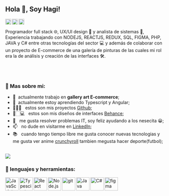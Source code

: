 ## Hola 👋, Soy Hagi!
<a href='https://www.linkedin.com/in/hagitorres/'><img align='left' alt="linkedin" src="https://cdn-icons-png.flaticon.com/512/174/174857.png" height='18px'/></a>
<a href='https://www.behance.net/hagitorresmacedo'><img align='left' alt="twitter" src="https://www.citypng.com/public/uploads/preview/-31622227018ldvcsx8gnp.png" height='18px'/></a>
<a href='https://platzi.com/p/hagi-rai-torres-macedo/'><img alt="kaggle" src="https://static.platzi.com/media/blog/unnamed-8089fc33-6322-4bd3-85de-1da032257d4b.png" height='18px'/></a>

<!--
<img align="right" alt="GIF" src="https://raw.githubusercontent.com/rahul-jha98/rahul-jha98/main/techstack.gif"/>
-->
<p align="left">
Programador full stack 🌐, UX/UI design 🎨 y analista de sistemas  🤖, Experiencia trabajando con NODEJS, REACTJS, REDUX, SQL, FIGMA, PHP, JAVA y C# entre otras tecnologías del sector 💻 y además de colaborar con un proyecto de E-commerce de una galería de pinturas de las cuales mi rol era la de análisis y creación de las interfaces 🛠️. 
</p>
<br/>
<br/>

  
### 🧐 Mas sobre mi:

- 🔭 &nbsp;actualmente trabajo en  **gallery art E-commerce**;
- 🌱 &nbsp;actualmente estoy aprendiendo Typescript y Angular; 
- 👨🏻‍💻 &nbsp; estos son mis proyectos [Github](https://github.com/hagi-dev?tab=repositories);
- 🎨🏻‍💻 &nbsp; estos son mis diseños de interfaces [Behance](https://www.behance.net/hagitorresmacedo);
- 💬 &nbsp; me gusta resolver problemas IT, soy feliz ayudando a los nesecita 😀;
- 📫 &nbsp; no dude en visitarme en [LinkedIn](https://www.linkedin.com/in/hagitorres/);
- 📚 &nbsp; cuando tengo tiempo libre me gusta conocer nuevas tecnologias y me gusta ver anime [crunchyroll](https://www.crunchyroll.com/es) tambien megusta hacer deporte(futbol);
<br>

<img  src="https://videogamesimg.s3.sa-east-1.amazonaws.com/iconPlataform/Sin+t%C3%ADtulo-1.png" height="auto" />

### 🔨 lenguajes y herramientas:
<a href="https://developer.mozilla.org/en-US/docs/Web/JavaScript" target="_blank"> <img align="left" alt="JavaScript" height ="42px"  src="https://raw.githubusercontent.com/rahul-jha98/github_readme_icons/main/language_and_tools/square/javascript/javascript.svg"> </a>
<a href="https://es.redux.js.org/" target="_blank"><img align="left" alt="Typescirpt" height ="42px" src="https://www.svgrepo.com/show/354274/redux.svg"></a>
<a href="https://reactjs.org/" target="_blank"> <img align="left" alt="React" height ="42px" src="https://raw.githubusercontent.com/rahul-jha98/github_readme_icons/main/language_and_tools/square/react/react.svg"></a>
<a href="https://nodejs.org" target="_blank"><img align="left" alt="Node.js" height ="42px" src="https://www.svgrepo.com/show/303658/nodejs-1-logo.svg"></a>
<a href="https://git-scm.com/" target="_blank"> <img src="https://raw.githubusercontent.com/rahul-jha98/github_readme_icons/main/language_and_tools/square/git-scm/git-scm.svg" align="left" alt="git" height='42px'/> </a>
<a href="https://www.figma.com/" target="_blank"> <img src="https://raw.githubusercontent.com/rahul-jha98/github_readme_icons/main/language_and_tools/square/figma/figma.svg" alt="figma" height='42px'/> </a>
<a href="https://www.java.com" target="_blank"><img align="left" alt="Java" height ="42px" src="https://raw.githubusercontent.com/rahul-jha98/github_readme_icons/main/language_and_tools/square/java/java.svg"></a>
<a href="https://docs.microsoft.com/en-us/dotnet/csharp/" target="_blank"> <img align="left" src="https://www.svgrepo.com/show/353622/c-sharp.svg" alt="C#" height ="42px"/> </a>


<br>



<!--
**hagi-dev/hagi-dev** is a ✨ _special_ ✨ repository because its `README.md` (this file) appears on your GitHub profile.

Here are some ideas to get you started:

- 🔭 I’m currently working on ...
- 🌱 I’m currently learning ...
- 👯 I’m looking to collaborate on ...
- 🤔 I’m looking for help with ...
- 💬 Ask me about ...
- 📫 How to reach me: ...
- 😄 Pronouns: ...
- ⚡ Fun fact: ...
-->
